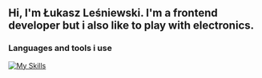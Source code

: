 ## Hi, I'm Łukasz Leśniewski. I'm a frontend developer but i also like to play with electronics.

### Languages and tools i use

<p align="left">
  <a href="https://skillicons.dev">
    <img src="https://skillicons.dev/icons?i=html,css,js,react,tailwind,vite,vscode,threejs,nodejs,npm,git,arduino,ps,blender,tensorflow,arduino" alt="My Skills" />
  </a>
</p>
